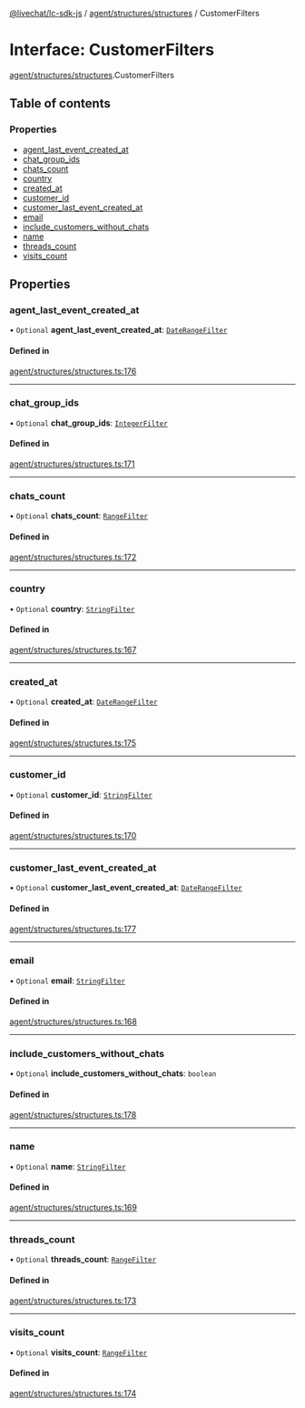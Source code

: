 [@livechat/lc-sdk-js](../README.md) / [agent/structures/structures](../modules/agent_structures_structures.md) / CustomerFilters

# Interface: CustomerFilters

[agent/structures/structures](../modules/agent_structures_structures.md).CustomerFilters

## Table of contents

### Properties

- [agent\_last\_event\_created\_at](agent_structures_structures.CustomerFilters.md#agent_last_event_created_at)
- [chat\_group\_ids](agent_structures_structures.CustomerFilters.md#chat_group_ids)
- [chats\_count](agent_structures_structures.CustomerFilters.md#chats_count)
- [country](agent_structures_structures.CustomerFilters.md#country)
- [created\_at](agent_structures_structures.CustomerFilters.md#created_at)
- [customer\_id](agent_structures_structures.CustomerFilters.md#customer_id)
- [customer\_last\_event\_created\_at](agent_structures_structures.CustomerFilters.md#customer_last_event_created_at)
- [email](agent_structures_structures.CustomerFilters.md#email)
- [include\_customers\_without\_chats](agent_structures_structures.CustomerFilters.md#include_customers_without_chats)
- [name](agent_structures_structures.CustomerFilters.md#name)
- [threads\_count](agent_structures_structures.CustomerFilters.md#threads_count)
- [visits\_count](agent_structures_structures.CustomerFilters.md#visits_count)

## Properties

### agent\_last\_event\_created\_at

• `Optional` **agent\_last\_event\_created\_at**: [`DateRangeFilter`](agent_structures_structures.DateRangeFilter.md)

#### Defined in

[agent/structures/structures.ts:176](https://github.com/livechat/lc-sdk-js/blob/a921f8a/src/agent/structures/structures.ts#L176)

___

### chat\_group\_ids

• `Optional` **chat\_group\_ids**: [`IntegerFilter`](../modules/agent_structures_structures.md#integerfilter)

#### Defined in

[agent/structures/structures.ts:171](https://github.com/livechat/lc-sdk-js/blob/a921f8a/src/agent/structures/structures.ts#L171)

___

### chats\_count

• `Optional` **chats\_count**: [`RangeFilter`](agent_structures_structures.RangeFilter.md)

#### Defined in

[agent/structures/structures.ts:172](https://github.com/livechat/lc-sdk-js/blob/a921f8a/src/agent/structures/structures.ts#L172)

___

### country

• `Optional` **country**: [`StringFilter`](../modules/agent_structures_structures.md#stringfilter)

#### Defined in

[agent/structures/structures.ts:167](https://github.com/livechat/lc-sdk-js/blob/a921f8a/src/agent/structures/structures.ts#L167)

___

### created\_at

• `Optional` **created\_at**: [`DateRangeFilter`](agent_structures_structures.DateRangeFilter.md)

#### Defined in

[agent/structures/structures.ts:175](https://github.com/livechat/lc-sdk-js/blob/a921f8a/src/agent/structures/structures.ts#L175)

___

### customer\_id

• `Optional` **customer\_id**: [`StringFilter`](../modules/agent_structures_structures.md#stringfilter)

#### Defined in

[agent/structures/structures.ts:170](https://github.com/livechat/lc-sdk-js/blob/a921f8a/src/agent/structures/structures.ts#L170)

___

### customer\_last\_event\_created\_at

• `Optional` **customer\_last\_event\_created\_at**: [`DateRangeFilter`](agent_structures_structures.DateRangeFilter.md)

#### Defined in

[agent/structures/structures.ts:177](https://github.com/livechat/lc-sdk-js/blob/a921f8a/src/agent/structures/structures.ts#L177)

___

### email

• `Optional` **email**: [`StringFilter`](../modules/agent_structures_structures.md#stringfilter)

#### Defined in

[agent/structures/structures.ts:168](https://github.com/livechat/lc-sdk-js/blob/a921f8a/src/agent/structures/structures.ts#L168)

___

### include\_customers\_without\_chats

• `Optional` **include\_customers\_without\_chats**: `boolean`

#### Defined in

[agent/structures/structures.ts:178](https://github.com/livechat/lc-sdk-js/blob/a921f8a/src/agent/structures/structures.ts#L178)

___

### name

• `Optional` **name**: [`StringFilter`](../modules/agent_structures_structures.md#stringfilter)

#### Defined in

[agent/structures/structures.ts:169](https://github.com/livechat/lc-sdk-js/blob/a921f8a/src/agent/structures/structures.ts#L169)

___

### threads\_count

• `Optional` **threads\_count**: [`RangeFilter`](agent_structures_structures.RangeFilter.md)

#### Defined in

[agent/structures/structures.ts:173](https://github.com/livechat/lc-sdk-js/blob/a921f8a/src/agent/structures/structures.ts#L173)

___

### visits\_count

• `Optional` **visits\_count**: [`RangeFilter`](agent_structures_structures.RangeFilter.md)

#### Defined in

[agent/structures/structures.ts:174](https://github.com/livechat/lc-sdk-js/blob/a921f8a/src/agent/structures/structures.ts#L174)
